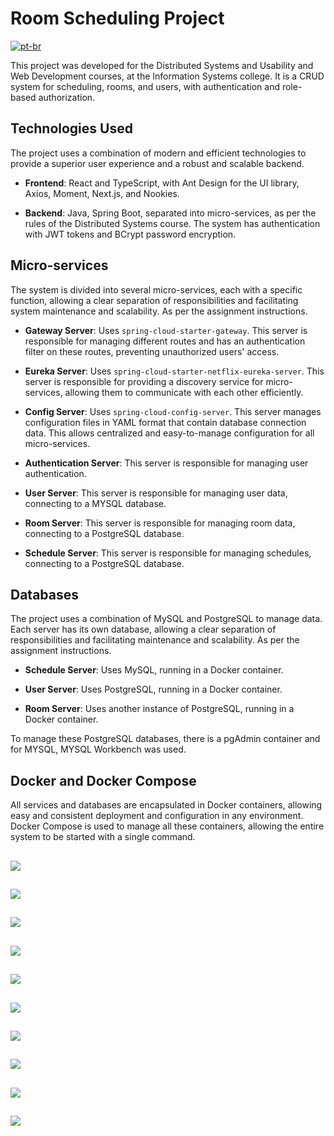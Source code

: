 # Room Scheduling Project

[![pt-br](https://img.shields.io/badge/lang-pt--br-green.svg)](https://github.com/nick-souza/spring-boot-microservices/blob/master/README.pt-br.md)

This project was developed for the Distributed Systems and Usability and Web Development courses, at the Information Systems college. It is a CRUD system for scheduling, rooms, and users, with authentication and role-based authorization.

## Technologies Used

The project uses a combination of modern and efficient technologies to provide a superior user experience and a robust and scalable backend.

- **Frontend**: React and TypeScript, with Ant Design for the UI library, Axios, Moment, Next.js, and Nookies.

- **Backend**: Java, Spring Boot, separated into micro-services, as per the rules of the Distributed Systems course. The system has authentication with JWT tokens and BCrypt password encryption.

## Micro-services

The system is divided into several micro-services, each with a specific function, allowing a clear separation of responsibilities and facilitating system maintenance and scalability. As per the assignment instructions.

- **Gateway Server**: Uses `spring-cloud-starter-gateway`. This server is responsible for managing different routes and has an authentication filter on these routes, preventing unauthorized users' access.

- **Eureka Server**: Uses `spring-cloud-starter-netflix-eureka-server`. This server is responsible for providing a discovery service for micro-services, allowing them to communicate with each other efficiently.

- **Config Server**: Uses `spring-cloud-config-server`. This server manages configuration files in YAML format that contain database connection data. This allows centralized and easy-to-manage configuration for all micro-services.

- **Authentication Server**: This server is responsible for managing user authentication.

- **User Server**: This server is responsible for managing user data, connecting to a MYSQL database.

- **Room Server**: This server is responsible for managing room data, connecting to a PostgreSQL database.

- **Schedule Server**: This server is responsible for managing schedules, connecting to a PostgreSQL database.

## Databases

The project uses a combination of MySQL and PostgreSQL to manage data. Each server has its own database, allowing a clear separation of responsibilities and facilitating maintenance and scalability. As per the assignment instructions.

- **Schedule Server**: Uses MySQL, running in a Docker container.

- **User Server**: Uses PostgreSQL, running in a Docker container.

- **Room Server**: Uses another instance of PostgreSQL, running in a Docker container.

To manage these PostgreSQL databases, there is a pgAdmin container and for MYSQL, MYSQL Workbench was used.

## Docker and Docker Compose

All services and databases are encapsulated in Docker containers, allowing easy and consistent deployment and configuration in any environment. Docker Compose is used to manage all these containers, allowing the entire system to be started with a single command.

##

![](https://imgur.com/x0nWTqZ.png)

##

![](https://imgur.com/pRr03Ht.png)

##

![](https://imgur.com/I7uDlHb.png)

##

![](https://imgur.com/8m4dhfP.png)

##

![](https://imgur.com/7UFseJ4.png)

##

![](https://imgur.com/oItVprl.png)

##

![](https://imgur.com/0GaY6qZ.png)

##

![](https://imgur.com/Z0nMa8u.png)

##

![](https://imgur.com/Jwnh7OT.png)

##

![](https://imgur.com/SfwhCRa.png)
